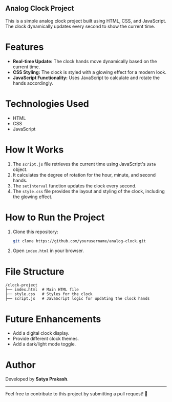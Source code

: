 ## Analog Clock Project

This is a simple analog clock project built using HTML, CSS, and JavaScript. The clock dynamically updates every second to show the current time.

# Features
- **Real-time Update:** The clock hands move dynamically based on the current time.
- **CSS Styling:** The clock is styled with a glowing effect for a modern look.
- **JavaScript Functionality:** Uses JavaScript to calculate and rotate the hands accordingly.

# Technologies Used
- HTML
- CSS
- JavaScript

# How It Works
1. The `script.js` file retrieves the current time using JavaScript's `Date` object.
2. It calculates the degree of rotation for the hour, minute, and second hands.
3. The `setInterval` function updates the clock every second.
4. The `style.css` file provides the layout and styling of the clock, including the glowing effect.

# How to Run the Project
1. Clone this repository:
   ```bash
   git clone https://github.com/yourusername/analog-clock.git
   ```
2. Open `index.html` in your browser.

# File Structure
```
/clock-project
├── index.html  # Main HTML file
├── style.css   # Styles for the clock
├── script.js   # JavaScript logic for updating the clock hands
```

# Future Enhancements
- Add a digital clock display.
- Provide different clock themes.
- Add a dark/light mode toggle.

# Author
Developed by **Satya Prakash**.

---
Feel free to contribute to this project by submitting a pull request! 🚀
